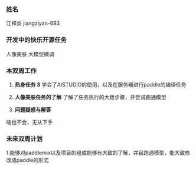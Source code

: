 ### 姓名
江梓炎
jiangziyan-693

### 开发中的快乐开源任务

 人像美肤
大模型微调

### 本双周工作

1. **热身任务 3**
学会了AISTUDIO的使用，以及在服务器进行paddle的编译任务

2. **人像美肤任务的了解**
了解了任务执行的大致步骤，并尝试跑通模型

3. **问题疑惑与解答**

啥也不会，无从下手
   
### 未来双周计划

1.能够对paddlemix以及项目的组成能够有大致的了解，并且跑通模型，能大致修改成paddle的形式
